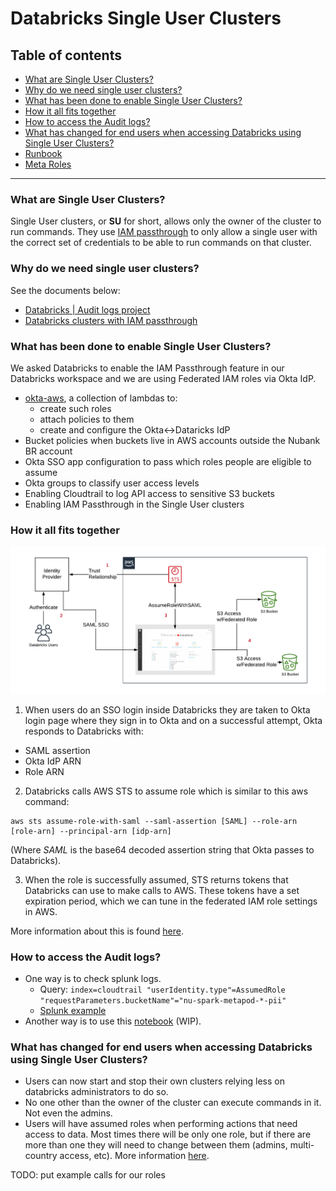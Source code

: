 # Databricks Single User Clusters

## Table of contents

- [What are Single User Clusters?](#What-are-Single-User-Clusters)
- [Why do we need single user clusters?](#Why-do-we-need-single-user-clusters)
- [What has been done to enable Single User Clusters?](#What-has-been-done-to-enable-Single-User-Clusters)
- [How it all fits together](#How-it-all-fits-together)
- [How to access the Audit logs?](#How-to-access-the-Audit-logs)
- [What has changed for end users when accessing Databricks using Single User Clusters?](#What-has-changed-for-end-users-when-accessing-Databricks-using-Single-User-Clusters)
- [Runbook](runbook.md)
- [Meta Roles](meta-roles.md)

---

### What are Single User Clusters?
Single User clusters, or **SU** for short, allows only the owner of the cluster to run commands. They use [IAM passthrough](https://databricks.com/blog/2019/03/26/introducing-databricks-aws-iam-credential-passthrough.html) to only allow a single user with the correct set of credentials to be able to run commands on that cluster.


### Why do we need single user clusters?
See the documents below:
- [Databricks | Audit logs project](https://docs.google.com/document/d/1u3UsYd41zSLKK2tUVJoii-atccHj1fDap2LnOtn-X8k/edit#)
- [Databricks clusters with IAM passthrough](https://docs.google.com/document/d/1rS10962Fs00dxOVf3wqPZUjQn6dWP3NXv799cX-oAKQ/edit#heading=h.rh7lmocdh51)

### What has been done to enable Single User Clusters?

We asked Databricks to enable the IAM Passthrough feature in our Databricks workspace and we are using Federated IAM roles via Okta IdP.

- [okta-aws](https://github.com/nubank/okta-aws/tree/master/src/okta_aws/databricks), a collection of lambdas to:
    - create such roles
    - attach policies to them
    - create and configure the Okta<->Dataricks IdP
- Bucket policies when buckets live in AWS accounts outside the Nubank BR account
- Okta SSO app configuration to pass which roles people are eligible to assume
- Okta groups to classify user access levels
- Enabling Cloudtrail to log API access to sensitive S3 buckets
- Enabling IAM Passthrough in the Single User clusters


### How it all fits together

![federation-workflow image](../../images/databricks-su-federated-workflow.png)

1. When users do an SSO login inside Databricks they are taken to Okta login page where they sign in to Okta and on a successful attempt, Okta responds to Databricks with:
 - SAML assertion
 - Okta IdP ARN
 - Role ARN

2. Databricks calls AWS STS to assume role which is similar to this aws command:

```shell
aws sts assume-role-with-saml --saml-assertion [SAML] --role-arn [role-arn] --principal-arn [idp-arn]
```
(Where *SAML* is the base64 decoded assertion string that Okta passes to Databricks).

3. When the role is successfully assumed, STS returns tokens that Databricks can use to make calls to AWS. These tokens have a set expiration period, which we can tune in the federated IAM role settings in AWS.

More information about this is found [here](https://databricks.com/blog/2019/03/26/introducing-databricks-aws-iam-credential-passthrough.html).

### How to access the Audit logs?

- One way is to check splunk logs.
    - Query: `index=cloudtrail "userIdentity.type"=AssumedRole "requestParameters.bucketName"="nu-spark-metapod-*-pii"`
    - [Splunk example](https://nubank.splunkcloud.com/en-US/app/search/search?dispatch.sample_ratio=1&display.page.search.mode=smart&workload_pool=&q=search%20index%3Dcloudtrail%20%22userIdentity.type%22%3DAssumedRole%20%22requestParameters.bucketName%22%3D%22nu-spark-metapod-*-pii%22&earliest=-7d%40h&latest=now&sid=1595857560.390667_DE08CBB6-443D-4023-8E7E-1C4456F2B708)
- Another way is to use this [notebook](https://nubank.cloud.databricks.com/#notebook/4970274) (WIP).

### What has changed for end users when accessing Databricks using Single User Clusters?

- Users can now start and stop their own clusters relying less on databricks administrators to do so.
- No one other than the owner of the cluster can execute commands in it. Not even the admins.
- Users will have assumed roles when performing actions that need access to data. Most times there will be only one role, but if there are more than one they will need to change between them (admins, multi-country access, etc).  More information [here](https://docs.databricks.com/dev-tools/databricks-utils.html#credentials-utilities).

TODO: put example calls for our roles

